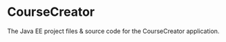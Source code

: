 CourseCreator
=============

The Java EE project files &amp; source code for the CourseCreator application.
